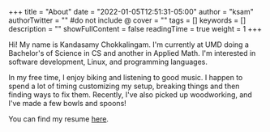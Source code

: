 +++
title = "About"
date = "2022-01-05T12:51:31-05:00"
author = "ksam"
authorTwitter = "" #do not include @
cover = ""
tags = []
keywords = []
description = ""
showFullContent = false
readingTime = true
weight = 1
+++

Hi! My name is Kandasamy Chokkalingam. I'm currently at UMD doing a Bachelor's of Science in CS and another in Applied Math. I'm interested in software development, Linux, and programming languages.

In my free time, I enjoy biking and listening to good music. I happen to spend a lot of timing customizing my setup, breaking things and then finding ways to fix them. Recently, I've also picked up woodworking, and I've made a few bowls and spoons!

You can find my resume [here](/files/resume.pdf).
